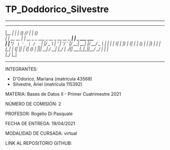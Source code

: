 # TP_Doddorico_Silvestre
 
*********************************************************************************
  _______        _           _                     __       _   _           
 |__   __|      | |         (_)                   /_/      | | (_)          
    | |_ __ __ _| |__   __ _ _  ___    _ __  _ __ __ _  ___| |_ _  ___ ___  
    | | '__/ _` | '_ \ / _` | |/ _ \  | '_ \| '__/ _` |/ __| __| |/ __/ _ \ 
    | | | | (_| | |_) | (_| | | (_) | | |_) | | | (_| | (__| |_| | (_| (_) |
    |_|_|  \__,_|_.__/ \__,_| |\___/  | .__/|_|  \__,_|\___|\__|_|\___\___/ 
                           _/ |       | |                                   
                          |__/        |_|                                   
*********************************************************************************


INTEGRANTES:
- D'Odorico, Mariana (matrícula 43568)
- Silvestre, Ariel (matrícula 115392)

MATERIA: Bases de Datos II - Primer Cuatrimestre 2021

NÚMERO DE COMISIÓN: 2

PROFESOR: Rogelio Di Pasquale

FECHA DE ENTREGA: 19/04/2021

MODALIDAD DE CURSADA: virtual

LINK AL REPOSITORIO GITHUB: 

